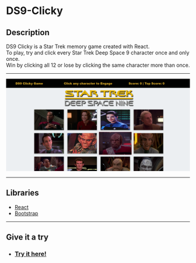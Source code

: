 # DS9-Clicky

## Description  
DS9 Clicky is a Star Trek memory game created with React. <br>
To play, try and click every Star Trek Deep Space 9 character once and only once. <br>
Win by clicking all 12 or lose by clicking the same character more than once.
***
![Demo](./public/assets/img/demo.png)
***
## Libraries
   * [React](https://reactjs.org/)
   * [Bootstrap](https://getbootstrap.com/)

***
## **Give it a try**
* ### [Try it here!](http://travishill1.github.io/DS9-Clicky)
